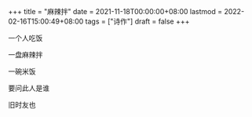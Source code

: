 +++
title = "麻辣拌"
date = 2021-11-18T00:00:00+08:00
lastmod = 2022-02-16T15:00:49+08:00
tags = ["诗作"]
draft = false
+++

一个人吃饭

一盘麻辣拌

一碗米饭

要问此人是谁

旧时友也